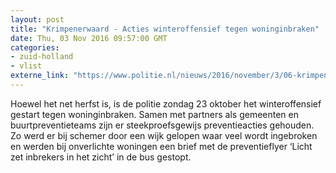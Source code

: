 ```yaml
---
layout: post
title: "Krimpenerwaard - Acties winteroffensief tegen woninginbraken"
date: Thu, 03 Nov 2016 09:57:00 GMT
categories: 
- zuid-holland 
- vlist 
externe_link: "https://www.politie.nl/nieuws/2016/november/3/06-krimpenerwaard-acties-winteroffensief-tegen-woninginbraken.html"
---
```


Hoewel het net herfst is, is de politie zondag 23 oktober het winteroffensief gestart tegen woninginbraken. Samen met partners als gemeenten en buurtpreventieteams zijn er steekproefsgewijs preventieacties gehouden. Zo werd er bij schemer door een wijk gelopen waar veel wordt ingebroken en werden bij onverlichte woningen een brief met de preventieflyer ‘Licht zet inbrekers in het zicht’ in de bus gestopt.
